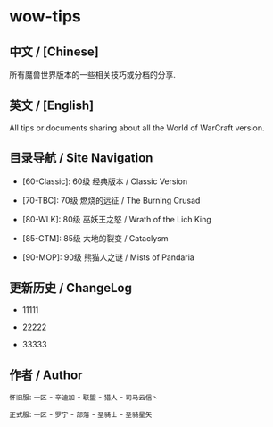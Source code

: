 # wow-tips

## 中文 / [Chinese]

所有魔兽世界版本的一些相关技巧或分档的分享.

## 英文 / [English]

All tips or documents sharing about all the World of WarCraft version.

## 目录导航 / Site Navigation

* [60-Classic]: 60级 经典版本 / Classic Version

* [70-TBC]: 70级 燃烧的远征 / The Burning Crusad

* [80-WLK]: 80级 巫妖王之怒 / Wrath of the Lich King

* [85-CTM]: 85级 大地的裂变 / Cataclysm

* [90-MOP]: 90级 熊猫人之谜 / Mists of Pandaria

## 更新历史 / ChangeLog

* 11111

* 22222

* 33333

## 作者 / Author

`怀旧服`: `一区` - `辛迪加` - `联盟` - `猎人` - `司马云信丶`

`正式服`: `一区` - `罗宁` - `部落` - `圣骑士` - `圣骑星矢`
